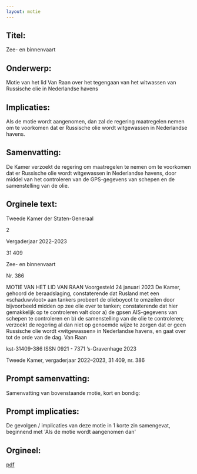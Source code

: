 ```yaml
---
layout: motie
---
```

## Titel:
Zee- en binnenvaart
## Onderwerp:
Motie van het lid Van Raan over het tegengaan van het witwassen van Russische olie in Nederlandse havens 
## Implicaties:

Als de motie wordt aangenomen, dan zal de regering maatregelen nemen om te voorkomen dat er Russische olie wordt witgewassen in Nederlandse havens.
## Samenvatting:

De Kamer verzoekt de regering om maatregelen te nemen om te voorkomen dat er Russische olie wordt witgewassen in Nederlandse havens, door middel van het controleren van de GPS-gegevens van schepen en de samenstelling van de olie.
## Orginele text:


Tweede Kamer der Staten-Generaal

2

Vergaderjaar 2022–2023

31 409

Zee- en binnenvaart

Nr. 386

MOTIE VAN HET LID VAN RAAN
Voorgesteld 24 januari 2023
De Kamer,
gehoord de beraadslaging,
constaterende dat Rusland met een «schaduwvloot» aan tankers probeert
de olieboycot te omzeilen door bijvoorbeeld midden op zee olie over te
tanken;
constaterende dat hier gemakkelijk op te controleren valt door a) de gpsen AIS-gegevens van schepen te controleren en b) de samenstelling van
de olie te controleren;
verzoekt de regering al dan niet op genoemde wijze te zorgen dat er geen
Russische olie wordt «witgewassen» in Nederlandse havens,
en gaat over tot de orde van de dag.
Van Raan

kst-31409-386
ISSN 0921 - 7371
’s-Gravenhage 2023

Tweede Kamer, vergaderjaar 2022–2023, 31 409, nr. 386


## Prompt samenvatting:
Samenvatting van bovenstaande motie, kort en bondig:


## Prompt implicaties:
De gevolgen / implicaties van deze motie in 1 korte zin samengevat, beginnend met 'Als de motie wordt aangenomen dan' 

## Orgineel:
[pdf](https://gegevensmagazijn.tweedekamer.nl/OData/v4/2.0/Document(61bde691-6fdc-4147-9a63-dffd2fcb8740)/resource)
